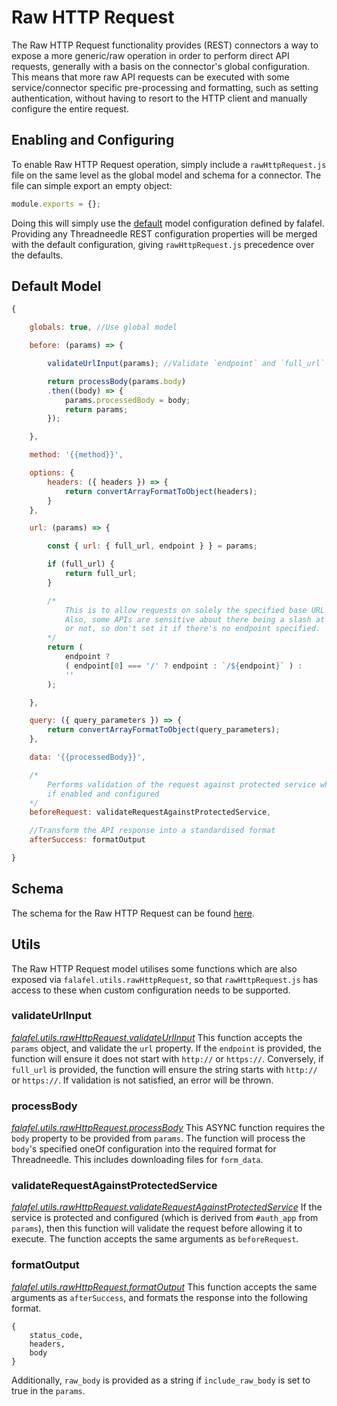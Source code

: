 # Raw HTTP Request
The Raw HTTP Request functionality provides (REST) connectors a way to expose a more generic/raw operation in order to perform direct API requests, generally with a basis on the connector's global configuration. This means that more raw API requests can be executed with some service/connector specific pre-processing and formatting, such as setting authentication, without having to resort to the HTTP client and manually configure the entire request.

## Enabling and Configuring
To enable Raw HTTP Request operation, simply include a `rawHttpRequest.js` file on the same level as the global model and schema for a connector. The file can simple export an empty object:
```js
module.exports = {};
```

Doing this will simply use the [default](#default-model) model configuration defined by falafel. Providing any Threadneedle REST configuration properties will be merged with the default configuration, giving `rawHttpRequest.js` precedence over the defaults.


## Default Model
```js
{

	globals: true, //Use global model

	before: (params) => {

		validateUrlInput(params); //Validate `endpoint` and `full_url`

		return processBody(params.body)
		.then((body) => {
			params.processedBody = body;
			return params;
		});

	},

	method: '{{method}}',

	options: {
		headers: ({ headers }) => {
			return convertArrayFormatToObject(headers);
		}
	},

	url: (params) => {

		const { url: { full_url, endpoint } } = params;

		if (full_url) {
			return full_url;
		}

		/*
			This is to allow requests on solely the specified base URL itself.
			Also, some APIs are sensitive about there being a slash at the end
			or not,	so don't set it if there's no endpoint specified.
		*/
		return (
			endpoint ?
			( endpoint[0] === '/' ? endpoint : `/${endpoint}` ) :
			''
		);

	},

	query: ({ query_parameters }) => {
		return convertArrayFormatToObject(query_parameters);
	},

	data: '{{processedBody}}',

	/*
		Performs validation of the request against protected service whitelist
		if enabled and configured
	*/
	beforeRequest: validateRequestAgainstProtectedService,

	//Transform the API response into a standardised format
	afterSuccess: formatOutput

}
```

## Schema
The schema for the Raw HTTP Request can be found [here](lib/rawHttpRequest/rawHttpRequestSchema.js).

## Utils
The Raw HTTP Request model utilises some functions which are also exposed via `falafel.utils.rawHttpRequest`, so that `rawHttpRequest.js` has access to these when custom configuration needs to be supported.

### validateUrlInput
[*falafel.utils.rawHttpRequest.validateUrlInput*](lib/rawHttpRequest/validateUrlInput.js)
This function accepts the `params` object, and validate the `url` property. If the `endpoint` is provided, the function will ensure it does not start with `http://` or `https://`. Conversely, if `full_url` is provided, the function will ensure the string starts with `http://` or `https://`. If validation is not satisfied, an error will be thrown.

### processBody
[*falafel.utils.rawHttpRequest.processBody*](lib/rawHttpRequest/processBody.js)
This ASYNC function requires the `body` property to be provided from `params`. The function will process the `body`'s specified oneOf configuration into the required format for Threadneedle. This includes downloading files for `form_data`.

### validateRequestAgainstProtectedService
[*falafel.utils.rawHttpRequest.validateRequestAgainstProtectedService*](lib/rawHttpRequest/validateRequestAgainstProtectedService.js)
If the service is protected and configured (which is derived from `#auth_app` from `params`), then this function will validate the request before allowing it to execute. The function accepts the same arguments as `beforeRequest`.

### formatOutput
[*falafel.utils.rawHttpRequest.formatOutput*](lib/rawHttpRequest/formatOutput.js)
This function accepts the same arguments as `afterSuccess`, and formats the response into the following format.
```
{
	status_code,
	headers,
	body
}
```
Additionally, `raw_body` is provided as a string if `include_raw_body` is set to true in the `params`.

